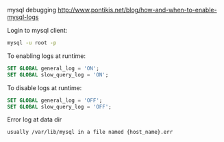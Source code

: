 mysql debugging
http://www.pontikis.net/blog/how-and-when-to-enable-mysql-logs  


Login to mysql client:
```sh
mysql -u root -p 
```

To enabling logs at runtime:
```sql
SET GLOBAL general_log = 'ON';
SET GLOBAL slow_query_log = 'ON';
```

To disable logs at runtime:
```sql
SET GLOBAL general_log = 'OFF';
SET GLOBAL slow_query_log = 'OFF';
```

Error log at data dir
```sh
usually /var/lib/mysql in a file named {host_name}.err
```
